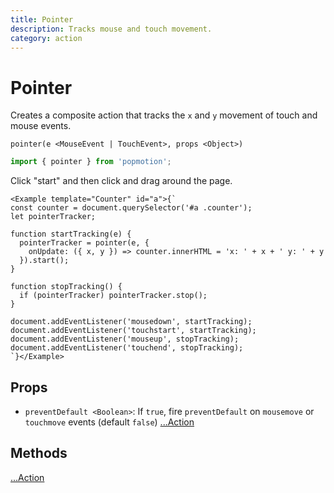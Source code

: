 ```yaml
---
title: Pointer
description: Tracks mouse and touch movement.
category: action
---
```


# Pointer

Creates a composite action that tracks the `x` and `y` movement of touch and mouse events.

`pointer(e <MouseEvent | TouchEvent>, props <Object>)`

```javascript
import { pointer } from 'popmotion';
```

Click "start" and then click and drag around the page.

```marksy
<Example template="Counter" id="a">{`
const counter = document.querySelector('#a .counter');
let pointerTracker;

function startTracking(e) {
  pointerTracker = pointer(e, {
    onUpdate: ({ x, y }) => counter.innerHTML = 'x: ' + x + ' y: ' + y
  }).start();
}

function stopTracking() {
  if (pointerTracker) pointerTracker.stop();
}

document.addEventListener('mousedown', startTracking);
document.addEventListener('touchstart', startTracking);
document.addEventListener('mouseup', stopTracking);
document.addEventListener('touchend', stopTracking);
`}</Example>
```

## Props

- `preventDefault <Boolean>`: If `true`, fire `preventDefault` on `mousemove` or `touchmove` events (default `false`)
[...Action](/api/action)

## Methods

[...Action](/api/action)
